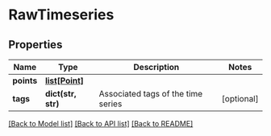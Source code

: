 # RawTimeseries

## Properties
Name | Type | Description | Notes
------------ | ------------- | ------------- | -------------
**points** | [**list[Point]**](Point.md) |  | 
**tags** | **dict(str, str)** | Associated tags of the time series | [optional] 

[[Back to Model list]](../README.md#documentation-for-models) [[Back to API list]](../README.md#documentation-for-api-endpoints) [[Back to README]](../README.md)


